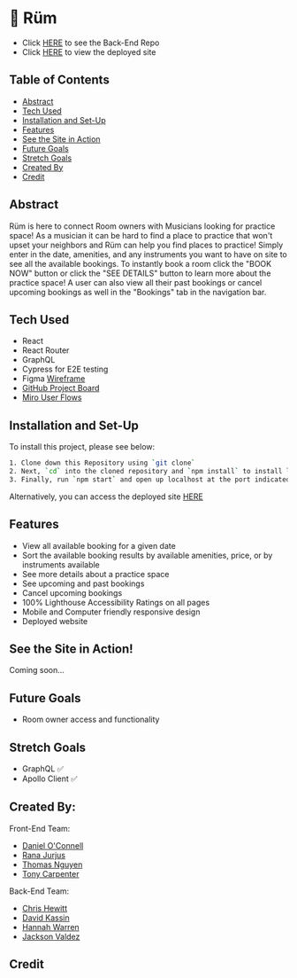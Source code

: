 # 🎵 Rüm

- Click [HERE](https://github.com/Rum-Project/ruum-be) to see the Back-End Repo
- Click [HERE]( https://ruumproject.herokuapp.com/) to view the deployed site

## Table of Contents

- [Abstract](#abstract)
- [Tech Used](#tech-used)
- [Installation and Set-Up](#installation-and-set-up)
- [Features](#features)
- [See the Site in Action](#see-the-site-in-action)
- [Future Goals](#future-goals)
- [Stretch Goals](#stretch-goals)
- [Created By](#created-by)
- [Credit](#credit)

## Abstract

Rüm is here to connect Room owners with Musicians looking for practice space! As a musician it can be hard to find a place to practice that won't upset your neighbors and Rüm can help you find places to practice! Simply enter in the date, amenities, and any instruments you want to have on site to see all the available bookings. To instantly book a room click the "BOOK NOW" button or click the "SEE DETAILS" button to learn more about the practice space! A user can also view all their past bookings or cancel upcoming bookings as well in the "Bookings" tab in the navigation bar.


## Tech Used

- React
- React Router
- GraphQL
- Cypress for E2E testing
- Figma [Wireframe](https://www.figma.com/file/EPb4ulO2zYGVOkj6zylBuX/R%C3%BCm?node-id=0%3A1)
- [GitHub Project Board](https://github.com/orgs/Rum-Project/projects/1)
- [Miro User Flows](https://miro.com/app/board/uXjVODUlPgg=/)

## Installation and Set-Up

To install this project, please see below:

```bash
1. Clone down this Repository using `git clone`
2. Next, `cd` into the cloned repository and `npm install` to install library dependancies
3. Finally, run `npm start` and open up localhost at the port indicated to view the webpage
```

Alternatively, you can access the deployed site [HERE](https://ruumproject.herokuapp.com/)

## Features

- View all available booking for a given date
- Sort the available booking results by available amenities, price, or by instruments available
- See more details about a practice space
- See upcoming and past bookings
- Cancel upcoming bookings
- 100% Lighthouse Accessibility Ratings on all pages
- Mobile and Computer friendly responsive design
- Deployed website

## See the Site in Action!

Coming soon...

## Future Goals

- Room owner access and functionality

## Stretch Goals

- GraphQL ✅
- Apollo Client ✅


## Created By:

Front-End Team:

- [Daniel O'Connell](https://github.com/Daniel-OC)
- [Rana Jurjus](https://github.com/rjur11)
- [Thomas Nguyen](https://github.com/tommi-t-nguyen)
- [Tony Carpenter](https://github.com/tonycarpenter21)

Back-End Team:

- [Chris Hewitt](https://github.com/Henchworm)
- [David Kassin](https://github.com/dkassin)
- [Hannah Warren](https://github.com/hannahkwarren)
- [Jackson Valdez](https://github.com/jacksonvaldez)

## Credit
